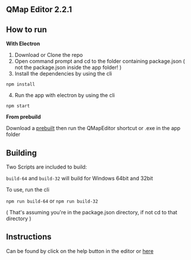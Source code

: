 ## QMap Editor 2.2.1

## How to run
**With Electron**

1. Download or Clone the repo
2. Open command prompt and cd to the folder containing package.json ( not the package.json inside the app folder! )
3. Install the dependencies by using the cli

 `npm install`

4. Run the app with electron by using the cli

 `npm start`


**From prebuild**

Download a [prebuilt](https://github.com/quxios/QMapEditor/releases/latest) then run
the QMapEditor shortcut or .exe in the app folder

## Building
Two Scripts are included to build:

`build-64` and `build-32` will build for Windows 64bit and 32bit

To use, run the cli

`npm run build-64` or `npm run build-32`

( That's assuming you're in the package.json directory, if not cd to that directory )

## Instructions
Can be found by click on the help button in the editor or [here](/app/HELP.md)
